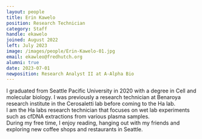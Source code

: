 ```yaml
---
layout: people
title: Erin Kawelo
position: Research Technician
category: Staff
handle: ekawelo
joined: August 2022
left: July 2023
image: /images/people/Erin-Kawelo-01.jpg
email: ekawleo@fredhutch.org
alumni: true
date: 2023-07-01
newposition: Research Analyst II at A-Alpha Bio
---
```


I graduated from Seattle Pacific University in 2020 with a degree in Cell and molecular biology.  I was previously a research technician at Benaroya research institute in the Cerosaletti lab before coming to the Ha lab.  
I am the Ha labs research technician that focuses on wet lab experiments such as cfDNA extractions from various plasma samples.  
During my free time, I enjoy reading, hanging out with my friends and exploring new coffee shops and restaurants in Seattle.   

